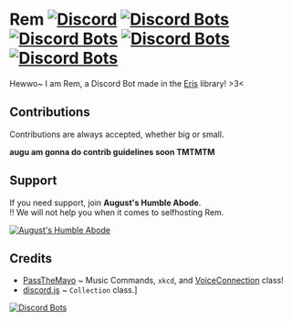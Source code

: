 # Rem [![Discord](https://discordapp.com/api/guilds/382725233695522816/embed.png)](https://rembot.xyz/discord) [![Discord Bots](https://discordbots.org/api/widget/status/447229568282132510.svg)](https://discordbots.org/bot/447229568282132510) [![Discord Bots](https://discordbots.org/api/widget/upvotes/447229568282132510.svg)](https://discordbots.org/bot/447229568282132510) [![Discord Bots](https://discordbots.org/api/widget/lib/447229568282132510.svg)](https://discordbots.org/bot/447229568282132510) [![Discord Bots](https://discordbots.org/api/widget/owner/447229568282132510.svg)](https://discordbots.org/bot/447229568282132510)
Hewwo~ I am Rem, a Discord Bot made in the [Eris](https://abal.moe/Eris) library! >3<

## Contributions
Contributions are always accepted, whether big or small.

**augu am gonna do contrib guidelines soon TMTMTM**

## Support
If you need support, join **August's Humble Abode**.  
!! We will not help you when it comes to selfhosting Rem.

[![August's Humble Abode](https://discordapp.com/api/guilds/382725233695522816/embed.png?style=banner3)](https://rembot.xyz/discord)

## Credits
* [PassTheMayo](https://github.com/PassTheMayo) ~ Music Commands, `xkcd`, and [VoiceConnection](https://github.com/RemDiscordBot/Rem/blob/master/src/core/structures/VoiceConnection.js) class!
* [discord.js](https://github.com/discordjs/discord.js) ~ `Collection` class.]

[![Discord Bots](https://discordbots.org/api/widget/447229568282132510.svg)](https://discordbots.org/bot/447229568282132510)
